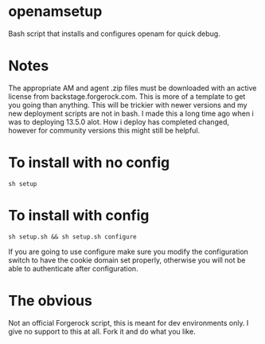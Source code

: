 # openamsetup
Bash script that installs and configures openam for quick debug. 

# Notes
The appropriate AM and agent .zip files must be downloaded with an active license from backstage.forgerock.com.
This is more of a template to get you going than anything. 
This will be trickier with newer versions and my new deployment scripts are not in bash.
I made this a long time ago when i was to deploying 13.5.0 alot. How i deploy has completed changed, however for community versions this might still be helpful.



# To install with no config
```sh setup```

# To install with config
```sh setup.sh && sh setup.sh configure```

If you are going to use configure make sure you modify the configuration switch to have the cookie domain set properly, otherwise you will not be able to authenticate after configuration.

# The obvious
Not an official Forgerock script, this is meant for dev environments only. 
I give no support to this at all. Fork it and do what you like.
